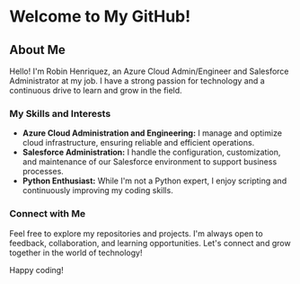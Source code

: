 # Welcome to My GitHub!

## About Me

Hello! I'm Robin Henriquez, an Azure Cloud Admin/Engineer and Salesforce Administrator at my job. I have a strong passion for technology and a continuous drive to learn and grow in the field.

### My Skills and Interests

- **Azure Cloud Administration and Engineering:** I manage and optimize cloud infrastructure, ensuring reliable and efficient operations.
- **Salesforce Administration:** I handle the configuration, customization, and maintenance of our Salesforce environment to support business processes.
- **Python Enthusiast:** While I'm not a Python expert, I enjoy scripting and continuously improving my coding skills.

### Connect with Me

Feel free to explore my repositories and projects. I'm always open to feedback, collaboration, and learning opportunities. Let's connect and grow together in the world of technology!

Happy coding!

